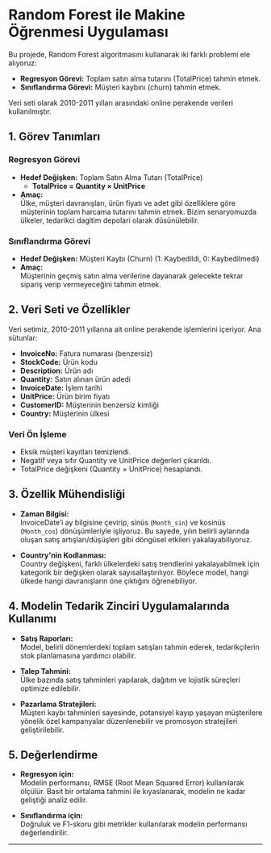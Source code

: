 # Random Forest ile Makine Öğrenmesi Uygulaması

Bu projede, Random Forest algoritmasını kullanarak iki farklı problemi ele alıyoruz:
- **Regresyon Görevi:** Toplam satın alma tutarını (TotalPrice) tahmin etmek.
- **Sınıflandırma Görevi:** Müşteri kaybını (churn) tahmin etmek.

Veri seti olarak 2010-2011 yılları arasındaki online perakende verileri kullanılmıştır.

## 1. Görev Tanımları

### Regresyon Görevi
- **Hedef Değişken:** Toplam Satın Alma Tutarı (TotalPrice)
  - **TotalPrice = Quantity × UnitPrice**
- **Amaç:**  
  Ülke, müşteri davranışları, ürün fiyatı ve adet gibi özelliklere göre müşterinin toplam harcama tutarını tahmin etmek. Bizim senaryomuzda ülkeler, tedarikci dagitim depolari olarak düsünülebilir.

### Sınıflandırma Görevi
- **Hedef Değişken:** Müşteri Kaybı (Churn) (1: Kaybedildi, 0: Kaybedilmedi)
- **Amaç:**  
  Müşterinin geçmiş satın alma verilerine dayanarak gelecekte tekrar sipariş verip vermeyeceğini tahmin etmek.

## 2. Veri Seti ve Özellikler

Veri setimiz, 2010-2011 yıllarına ait online perakende işlemlerini içeriyor. Ana sütunlar:
- **InvoiceNo:** Fatura numarası (benzersiz)
- **StockCode:** Ürün kodu
- **Description:** Ürün adı
- **Quantity:** Satın alınan ürün adedi
- **InvoiceDate:** İşlem tarihi
- **UnitPrice:** Ürün birim fiyatı
- **CustomerID:** Müşterinin benzersiz kimliği
- **Country:** Müşterinin ülkesi

### Veri Ön İşleme
- Eksik müşteri kayıtları temizlendi.
- Negatif veya sıfır Quantity ve UnitPrice değerleri çıkarıldı.
- TotalPrice değişkeni (Quantity × UnitPrice) hesaplandı.

## 3. Özellik Mühendisliği

- **Zaman Bilgisi:**  
  InvoiceDate’i ay bilgisine çevirip, sinüs (`Month_sin`) ve kosinüs (`Month_cos`) dönüşümleriyle işliyoruz. Bu sayede, yılın belirli aylarında oluşan satış artışları/düşüşleri gibi döngüsel etkileri yakalayabiliyoruz.

- **Country'nin Kodlanması:**  
  Country değişkeni, farklı ülkelerdeki satış trendlerini yakalayabilmek için kategorik bir değişken olarak sayısallaştırılıyor. Böylece model, hangi ülkede hangi davranışların öne çıktığını öğrenebiliyor.

## 4. Modelin Tedarik Zinciri Uygulamalarında Kullanımı

- **Satış Raporları:**  
  Model, belirli dönemlerdeki toplam satışları tahmin ederek, tedarikçilerin stok planlamasına yardımcı olabilir.

- **Talep Tahmini:**  
  Ülke bazında satış tahminleri yapılarak, dağıtım ve lojistik süreçleri optimize edilebilir.

- **Pazarlama Stratejileri:**  
  Müşteri kaybı tahminleri sayesinde, potansiyel kayıp yaşayan müşterilere yönelik özel kampanyalar düzenlenebilir ve promosyon stratejileri geliştirilebilir.

## 5. Değerlendirme

- **Regresyon için:**  
  Modelin performansı, RMSE (Root Mean Squared Error) kullanılarak ölçülür. Basit bir ortalama tahmini ile kıyaslanarak, modelin ne kadar geliştiği analiz edilir.

- **Sınıflandırma için:**  
  Doğruluk ve F1-skoru gibi metrikler kullanılarak modelin performansı değerlendirilir.

---

